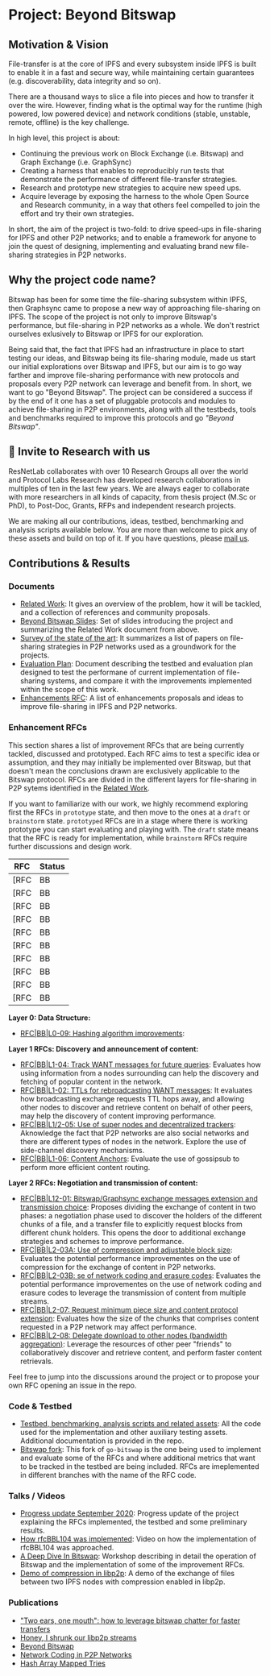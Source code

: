 # Project: Beyond Bitswap

## Motivation & Vision

File-transfer is at the core of IPFS and every subsystem inside IPFS is built to enable it in a fast and secure way, while maintaining certain guarantees (e.g. discoverability, data integrity and so on).

There are a thousand ways to slice a file into pieces and how to transfer it over the wire. However, finding what is the optimal way for the runtime (high powered, low powered device) and network conditions (stable, unstable, remote, offline) is the key challenge.

In high level, this project is about:
* Continuing the previous work on Block Exchange (i.e. Bitswap) and Graph Exchange (i.e. GraphSync)
* Creating a harness that enables to reproducibly run tests that demonstrate the performance of different file-transfer strategies.
* Research and prototype new strategies to acquire new speed ups.
* Acquire leverage by exposing the harness to the whole Open Source and Research community, in a way that others feel compelled to join the effort and try their own strategies.

In short, the aim of the project is two-fold: to drive speed-ups in file-sharing for IPFS and other P2P networks; and to enable a framework for anyone to join the quest of designing, implementing and evaluating brand new file-sharing strategies in P2P networks. 

## Why the project code name?

Bitswap has been for some time the file-sharing subsystem within IPFS, then Graphsync came to propose a new way of approaching file-sharing on IPFS. The scope of the project is not only to improve Bitswap's performance, but file-sharing in P2P networks as a whole. We don't restrict ourselves exlusively to Bitswap or IPFS for our exploration.

Being said that, the fact that IPFS had an infrastructure in place to start testing our ideas, and Bitswap being its file-sharing module, made us start our initial explorations over Bitswap and IPFS, but our aim is to go way farther and improve file-sharing performance with new protocols and proposals every P2P network can leverage and benefit from. In short, we want to go "Beyond Bitswap". The project can be considered a success if by the end of it one has a set of pluggable protocols and modules to achieve file-sharing in P2P environments, along with all the testbeds, tools and benchmarks required to improve this protocols and go _"Beyond Bitswap"_.

## 💌 Invite to Research with us

ResNetLab collaborates with over 10 Research Groups all over the world and Protocol Labs Research has developed research collaborations in multiples of ten in the last few years. We are always eager to collaborate with more researchers in all kinds of capacity, from thesis project (M.Sc or PhD), to Post-Doc, Grants, RFPs and independent research projects.

We are making all our contributions, ideas, testbed, benchmarking and analysis scripts available below. You are more than welcome to pick any of these assets and build on top of it. If you have questions, please [mail us](mailto:resnetlab@protocol.ai).

## Contributions & Results

### Documents

* [Related Work](https://docs.google.com/document/d/14AE8OJvSpkhguq2k1Gfc9h0JvorvLgOUSVrj3CnOkQk/edit#heading=h.nxkc23tlbqhl): It gives an overview of the problem, how it will be tackled, and a collection of references and community proposals.
* [Beyond Bitswap Slides](https://docs.google.com/presentation/d/18_aRTye2t6Xs_VhKwEbhvCYYu9ePaLgamIrJkpUDtfY/edit?usp=sharing): Set of slides introducing the project and summarizing the Related Work document from above. <!-- These slides were used to introduce the project in the following [talk](???). -->
* [Survey of the state of the art](https://docs.google.com/document/d/172q0EQFPDrVrWGt5TiEj2MToTXIor4mP1gCuKv4re5I/edit?usp=sharing): It summarizes a list of papers on file-sharing strategies in P2P networks used as a groundwork for the projects.
* [Evaluation Plan](https://docs.google.com/document/d/1LYs3WDCwpkrBdfrnB_LE0xsxdMCIhXdCchIkbzZc8OE/edit#heading=h.nxkc23tlbqhl): Document describing the testbed and evaluation plan designed to test the performane of current implementation of file-sharing systems, and compare it with the improvements implemented within the scope of this work.
* [Enhancements RFC](#enhancements-rfcs): A list of enhancements proposals and ideas to improve file-sharing in IPFS and P2P networks.<!-- * [Test Results](https://docs.google.com/document/d/1zPpgnr9ykJr5PAvShJBGhKKRDRbsglb00MPc5eVEU4Q/edit#): This document collects the results of the tests performed in the scope of the project. -->

### Enhancement RFCs

This section shares a list of improvement RFCs that are being currently tackled, discussed and prototyped. Each RFC aims to test a specific idea or assumption, and they may initially be implemented over Bitswap, but that doesn't mean the conclusions drawn are exclusively applicable to the Bitswap protocol. RFCs are divided in the different layers for file-sharing in P2P sytems identified in the [Related Work](https://docs.google.com/document/d/14AE8OJvSpkhguq2k1Gfc9h0JvorvLgOUSVrj3CnOkQk/edit#heading=h.nxkc23tlbqhl).

If you want to familiarize with our work, we highly recommend exploring first the RFCs in `prototype` state, and then move to the ones at a `draft` or `brainstorm` state. `prototyped` RFCs are in a stage where there is working prototype you can start evaluating and playing with. The `draft` state means that the RFC is ready for implementation, while `brainstorm` RFCs require further discussions and design work.


| RFC                                                                                                         | Status      |
|-------------------------------------------------------------------------------------------------------------|-------------|
| [RFC|BB|L0-09: Hashing algorithm improvements](./RFC/rfcBBL009)                                             | `brainstorm`|
| [RFC|BB|L1-04: Track WANT messages for future queries](./RFC/rfcBBL104.md)                                  | `prototype` |
| [RFC|BB|L1-02: TTLs for rebroadcasting WANT messages](./RFC/rfcBBL102.md)                                   | `prototype` |
| [RFC|BB|L1-06: Content Anchors](https://github.com/protocol/ResNetLab/issues/6)                             | `brainstorm`|
| [RFC|BB|L1/2-05: Use of super nodes and decentralized trackers](./RFC/rfcBBL1205.md)                        | `brainstorm`|
| [RFC|BB|L12-01: Bitswap/Graphsync exchange messages extension and transmission choice](./RFC/rfcBBL1201.md) | `draft`     |
| [RFC|BB|L2-03A: Use of compression and adjustable block size](./RFC/rfcBBL203A.md)                          | `prototype` |
| [RFC|BB|L2-03B: Use of network coding and erasure codes](./RFC/rfcBBL203B.md)                               | `brainstorm`|
| [RFC|BB|L2-07: Request minimum piece size and content protocol extension](./RFC/rfcBBL207.md)               | `brainstorm`|
| [RFC|BB|L2-08: Delegate download to other nodes (bandwidth aggregation)](./RFC/rfcBBL208.md)                | `brainstorm`|

**Layer 0: Data Structure:**
* [RFC|BB|L0-09: Hashing algorithm improvements](./RFC/rfcBBL009):

**Layer 1 RFCs: Discovery and announcement of content:**
* [RFC|BB|L1-04: Track WANT messages for future queries](./RFC/rfcBBL104.md): Evaluates how using information from a nodes surrounding can help the discovery and fetching of popular content in the network. 
* [RFC|BB|L1-02: TTLs for rebroadcasting WANT messages](./RFC/rfcBBL102.md): It evaluates how broadcasting exchange requests TTL hops away, and allowing other nodes to discover and retrieve content on behalf of other peers, may help the discovery of content improving performance.
* [RFC|BB|L1/2-05: Use of super nodes and decentralized trackers](./RFC/rfcBBL1205.md): Aknowledge the fact that P2P networks are also social networks and there are different types of nodes in the network. Explore the use of side-channel discovery mechanisms.
* [RFC|BB|L1-06: Content Anchors](https://github.com/protocol/ResNetLab/issues/6): Evaluate the use of gossipsub to perform more efficient content routing.

**Layer 2 RFCs: Negotiation and transmission of content:**
* [RFC|BB|L12-01: Bitswap/Graphsync exchange messages extension and transmission choice](./RFC/rfcBBL1201.md): Proposes dividing the exchange of content in two phases: a negotiation phase used to discover the holders of the different chunks of a file, and a transfer file to explicitly request blocks from different chunk holders. This opens the door to additional exchange strategies and schemes to improve performance.
* [RFC|BB|L2-03A: Use of compression and adjustable block size](./RFC/rfcBBL203A.md): Evaluates the potential performance improvementes on the use of compression for the exchange of content in P2P networks.
* [RFC|BB|L2-03B: se of network coding and erasure codes](./RFC/rfcBBL203B.md): Evaluates the potential performance improvementes on the use of network coding and erasure codes to leverage the transmission of content from multiple streams.
* [RFC|BB|L2-07: Request minimum piece size and content protocol extension](./RFC/rfcBBL207.md): Evaluates how the size of the chunks that comprises content requested in a P2P network may affect performance.
* [RFC|BB|L2-08: Delegate download to other nodes (bandwidth aggregation)](./RFC/rfcBBL208.md): Leverage the resources of other peer "friends" to collaboratively discover and retrieve content, and perform faster content retrievals.

Feel free to jump into the discussions around the project or to propose your own RFC opening an issue in the repo.

### Code & Testbed

* [Testbed, benchmarking, analysis scripts and related assets](https://github.com/protocol/beyond-bitswap/): All the code used for the implementation and other auxiliary testing assets. Additional documentation is provided in the repo.
* [Bitswap fork](https://github.com/adlrocha/go-bitswap): This fork of `go-bitswap` is the one being used to implement and evaluate some of the RFCs and where additional metrics that want to be tracked in the testbed are being included. RFCs are imeplemented in different branches with the name of the RFC code.

### Talks / Videos

<!-- * [Introduction to Beyond Bitswap project](??): Introductory talk to show the initial work and motivate the project. -->
* [Progress update September 2020](https://drive.google.com/file/d/1vUWnfQMIqz9hoqWB941vbzqkP16-_ydd/view?usp=sharing): Progress update of the project explaining the RFCs implemented, the testbed and some preliminary results.
* [How rfcBBL104 was implemented](https://drive.google.com/file/d/1YS3RoNdeeG1vauJpfvHvKUQzPHr97eHF/view?usp=sharingg): Video on how the implementation of rfcBBL104 was approached. 
* [A Deep Dive In Bitswap](https://drive.google.com/file/d/1jgTOFFtRL0UYeDk98NHoNlEuujBaK08b/view?usp=sharing): Workshop describing in detail the operation of Bitswap and the implementation of some of the improvement RFCs.
* [Demo of compression in libp2p](https://drive.google.com/file/d/1YcemfkS5ZNnH66-tTGmerNrgrsW-bbpD/view?usp=sharing): A demo of the exchange of files between two IPFS nodes with compression enabled in libp2p.

### Publications
* ["Two ears, one mouth": how to leverage bitswap chatter for faster transfers](https://research.protocol.ai/blog/2020/two-ears-one-mouth-how-to-leverage-bitswap-chatter-for-faster-transfers/)
* [Honey, I shrunk our libp2p streams](https://research.protocol.ai/blog/2020/honey-i-shrunk-our-libp2p-streams/)
* [Beyond Bitswap](https://adlrocha.substack.com/p/adlrocha-beyond-bitswap-i)
* [Network Coding in P2P Networks](https://adlrocha.substack.com/p/adlrocha-network-coding-in-p2p-networks)
* [Hash Array Mapped Tries](https://adlrocha.substack.com/p/adlrocha-hash-array-mapped-tries)